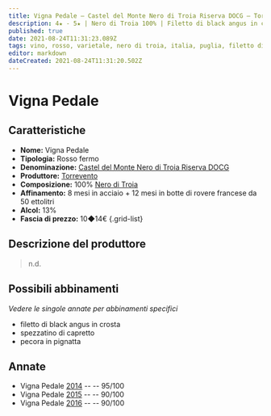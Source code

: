 ```yaml
---
title: Vigna Pedale – Castel del Monte Nero di Troia Riserva DOCG – Torrevento – Puglia (IT) – 10◆14€
description: 4★ - 5★ | Nero di Troia 100% | Filetto di black angus in crosta – Spezzatino di capretto – Pecora in pignatta
published: true
date: 2021-08-24T11:31:23.089Z
tags: vino, rosso, varietale, nero di troia, italia, puglia, filetto di black angus in crosta, spezzatino di capretto, pecora in pignatta, 10◆14€, 5 stelle
editor: markdown
dateCreated: 2021-08-24T11:31:20.502Z
---
```


# Vigna Pedale

## Caratteristiche
- **Nome:** Vigna Pedale
- **Tipologia:** Rosso fermo
- **Denominazione:** [Castel del Monte Nero di Troia Riserva DOCG](/denominazioni/Italia/Puglia/DOCG/Castel-del-Monte-Nero-di-Troia-Riserva)
- **Produttore:** [Torrevento](/produttori/Italia/Puglia/Torrevento) 
- **Composizione:** 100% [Nero di Troia](/vitigni/Italia/bacca-nera/nero-di-troia)
- **Affinamento:** 8 mesi in acciaio + 12 mesi in botte di rovere francese da 50 ettolitri
- **Alcol:** 13%
- **Fascia di prezzo:** 10◆14€
{.grid-list}

## Descrizione del produttore

> n.d.

## Possibili abbinamenti
*Vedere le singole annate per abbinamenti specifici*

- filetto di black angus in crosta 
- spezzatino di capretto 
- pecora in pignatta

## Annate
- Vigna Pedale [2014](vini/Italia/Puglia/Torrevento/Vigna-Pedale/2014) -- <span class="star-5"></span> -- 95/100
- Vigna Pedale [2015](vini/Italia/Puglia/Torrevento/Vigna-Pedale/2015) -- <span class="star-4"></span> -- 90/100
- Vigna Pedale [2016](vini/Italia/Puglia/Torrevento/Vigna-Pedale/2016) -- <span class="star-4"></span> -- 90/100
